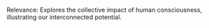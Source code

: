 Relevance: Explores the collective impact of human consciousness, illustrating our interconnected potential.